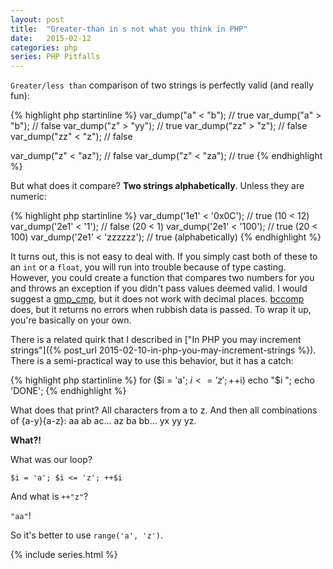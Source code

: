 ```yaml
---
layout: post
title:  "Greater-than in s not what you think in PHP"
date:   2015-02-12
categories: php
series: PHP Pitfalls
---
```


`Greater/less than` comparison of two strings is perfectly valid (and really fun):

{% highlight php startinline %}
var_dump("a" < "b"); // true
var_dump("a" > "b"); // false
var_dump("z" > "yy"); // true
var_dump("zz" > "z"); // false
var_dump("zz" < "z"); // false

var_dump("z" < "az"); // false
var_dump("z" < "za"); // true
{% endhighlight %}

But what does it compare? **Two strings alphabetically**. Unless they are numeric:

{% highlight php startinline %}
var_dump('1e1' < '0x0C'); // true (10 < 12)
var_dump('2e1' < '1'); // false (20 < 1)
var_dump('2e1' < '100'); // true (20 < 100)
var_dump('2e1' < 'zzzzzz'); // true (alphabetically)
{% endhighlight %}

It turns out, this is not easy to deal with. If you simply cast both of these to an `int` or a `float`, you will run into trouble because of type casting.
However, you could create a function that compares two numbers for you and throws an exception if you didn't pass values deemed valid.
I would suggest a [gmp_cmp][php.gmp-cmp], but it does not work with decimal places. [bccomp][php.bccomp] does, but it returns no errors when rubbish data is passed.
To wrap it up, you're basically on your own.

There is a related quirk that I described in
["In PHP you may increment strings"]({% post_url 2015-02-10-in-php-you-may-increment-strings %}).
There is a semi-practical way to use this behavior, but it has a catch:

{% highlight php startinline %}
for ($i = 'a'; $i <= 'z'; ++$i) echo "$i ";
echo 'DONE';
{% endhighlight %}

What does that print? All characters from a to z. And then all combinations of {a-y}{a-z}: aa ab ac... az ba bb... yx yy yz.

**What?!**

What was our loop?

`$i = 'a'; $i <= 'z'; ++$i`

And what is `++"z"`?

`"aa"`!

So it's better to use `range('a', 'z')`.

{% include series.html %}

[php.references]: http://php.net/manual/en/language.references.whatdo.php
[php.spl-types]: http://php.net/manual/en/book.spl-types.php
[php.array-functions]: http://php.net/manual/en/ref.array.php
[php.arrays#syntax]: http://php.net/manual/en/language.types.array.php#language.types.array.syntax
[php.operators-array]: http://php.net/manual/en/language.operators.array.php#language.operators.array
[php.type-juggling]: http://php.net/manual/en/types.comparisons.php#types.comparisions-loose
[php.type-casting]: http://php.net/manual/en/language.types.type-juggling.php#language.types.typecasting
[php.type-comparison#types-table]: http://php.net/manual/en/language.operators.comparison.php#language.operators.comparison.types
[php.string#to-number]: http://php.net/manual/en/language.types.string.php#language.types.string.conversion
[php.array-search]: http://php.net/manual/en/function.array-search.php
[php.array-intersect#notes]: http://php.net/manual/en/function.array-intersect.php#refsect1-function.array-intersect-notes
[php.sort#parameters]: http://php.net/manual/en/function.sort.php#refsect1-function.sort-parameters
[php.is-numeric]: http://php.net/manual/en/function.is-numeric.php
[php.ctype-digit]: http://php.net/manual/en/function.ctype-digit.php
[php.gmp-cmp]: http://php.net/manual/en/function.gmp-cmp.php
[php.bccomp]: http://php.net/manual/en/function.bccomp.php


